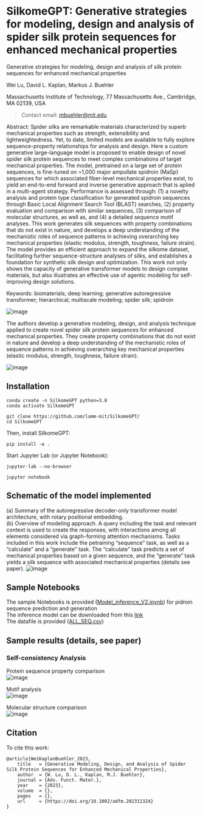 # SilkomeGPT: Generative strategies for modeling, design and analysis of spider silk protein sequences for enhanced mechanical properties
Generative strategies for modeling, design and analysis of silk protein sequences for enhanced mechanical properties

Wei Lu, David L. Kaplan, Markus J. Buehler 

Massachusetts Institute of Technology, 77 Massachusetts Ave., Cambridge, MA 02139, USA 

> Contact email: mbuehler@mit.edu

Abstract: Spider silks are remarkable materials characterized by superb mechanical properties such as strength, extensibility and lightweightedness. Yet, to date, limited models are available to fully explore sequence-property relationships for analysis and design. Here a custom generative large-language model is proposed to enable design of novel spider silk protein sequences to meet complex combinations of target mechanical properties. The model, pretrained on a large set of protein sequences, is fine-tuned on ~1,000 major ampullate spidroin (MaSp) sequences for which associated fiber-level mechanical properties exist, to yield an end-to-end forward and inverse generative approach that is aplied in a multi-agent strategy. Performance is assessed through: (1) a novelty analysis and protein type classification for generated spidroin sequences through Basic Local Alignment Search Tool (BLAST) searches, (2) property evaluation and comparison with similar sequences, (3) comparison of molecular structures, as well as, and (4) a detailed sequence motif analyses. This work generates silk sequences with property combinations that do not exist in nature, and develops a deep understanding of the mechanistic roles of sequence patterns in achieving overarching key mechanical properties (elastic modulus, strength, toughness, failure strain). The model provides an efficient approach to expand the silkome dataset, facilitating further sequence-structure analyses of silks, and establishes a foundation for synthetic silk design and optimization. This work not only shows the capacity of generative transformer models to design complex materials, but also illustrates an effective use of agentic modeling for self-improving design solutions. 

Keywords: biomaterials; deep learning; generative autoregressive transformer; hierarchical; multiscale modeling; spider silk; spidroin

![image](https://github.com/lamm-mit/SilkProteomeGPT/assets/101393859/dfbaf33d-d74c-4170-82cb-a3fec389f8d1)

The authors develop a generative modeling, design, and analysis technique applied to create novel spider silk protein sequences for enhanced mechanical properties. They create property combinations that do not exist in nature and develop a deep understanding of the mechanistic roles of sequence patterns in achieving overarching key mechanical properties (elastic modulus, strength, toughness, failure strain).

![image](https://github.com/lamm-mit/SilkomeGPT/assets/96086418/3a04b631-3316-4c85-9474-69766f3b3947)

## Installation
```
conda create -n SilkomeGPT python=3.8
conda activate SilkomeGPT
```
```
git clone https://github.com/lamm-mit/SilkomeGPT/
cd SilkomeGPT
```
Then, install SilkomeGPT:
```
pip install -e .
```
Start Jupyter Lab (or Jupyter Notebook):
```
jupyter-lab --no-browser
```
```
jupyter notebook
```

## Schematic of the model implemented
(a) Summary of the autoregressive decoder-only transformer model architecture, with rotary positional embedding.    
(b) Overview of modeling approach. A query including the task and relevant context is used to create the responses, with interactions among all elements considered via graph-forming attention mechanisms. Tasks included in this work include the petraining “sequence” task, as well as a “calculate” and a “generate” task. The “calculate” task predicts a set of mechanical properties based on a given sequence, and the “generate” task yields a silk sequence with associated mechanical properties (details see paper). 
![image](https://github.com/lamm-mit/SilkomeGPT/assets/96086418/8ee503a5-7c92-48c2-a284-de6e8ca8fa30)

## Sample Notebooks
The sample Notebooks is provided ([Model_inference_V2.ipynb](https://github.com/lamm-mit/SilkomeGPT/blob/73ac8a98c48ee6285f1529b7e0c1debc885086b4/Model_inference_V2.ipynb)) for pidroin sequence prediction and generation    
The inference model can be downloaded from this [link](https://www.dropbox.com/scl/fi/julfytszav7yx4go9b6ai/GPTNeoLAMM_medium_FineTuned_SolSilk_local_works_NEWDATA_F74690ac860b1b87585458a4d620b3686af07d4d.zip?rlkey=i25pn4jkpgpoel9bnymboy9ij&dl=0)    
The datafile is provided ([ALL_SEQ.csv](https://github.com/lamm-mit/SilkomeGPT/blob/73ac8a98c48ee6285f1529b7e0c1debc885086b4/ALL_SEQ.csv))    

## Sample results (details, see paper)
### Self-consistency Analysis
Protein sequence property comparison    
![image](https://github.com/lamm-mit/SilkomeGPT/assets/96086418/037cc865-c7dc-4b26-be15-33c3a7a2d81c)

Motif analysis    
![image](https://github.com/lamm-mit/SilkomeGPT/assets/96086418/8abd2d97-970b-4e73-8b90-727d12bfdd86)

Molecular structure comparison    
![image](https://github.com/lamm-mit/SilkomeGPT/assets/96086418/c40c6d54-05ce-4eb8-a93d-e7696fd7f1fb)

## Citation
To cite this work:
```
@article{WeiKaplanBuehler_2023,
    title   = {Generative Modeling, Design, and Analysis of Spider Silk Protein Sequences for Enhanced Mechanical Properties},
    author  = {W. Lu, D. L., Kaplan, M.J. Buehler},
    journal = {Adv. Funct. Mater.},
    year    = {2023},
    volume  = {},
    pages   = {},
    url     = {https://doi.org/10.1002/adfm.202311324}
}
```

